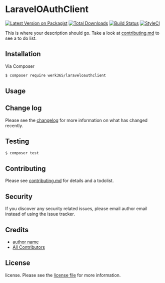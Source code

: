 # LaravelOAuthClient

[![Latest Version on Packagist][ico-version]][link-packagist]
[![Total Downloads][ico-downloads]][link-downloads]
[![Build Status][ico-travis]][link-travis]
[![StyleCI][ico-styleci]][link-styleci]

This is where your description should go. Take a look at [contributing.md](contributing.md) to see a to do list.

## Installation

Via Composer

``` bash
$ composer require werk365/laraveloauthclient
```

## Usage

## Change log

Please see the [changelog](changelog.md) for more information on what has changed recently.

## Testing

``` bash
$ composer test
```

## Contributing

Please see [contributing.md](contributing.md) for details and a todolist.

## Security

If you discover any security related issues, please email author email instead of using the issue tracker.

## Credits

- [author name][link-author]
- [All Contributors][link-contributors]

## License

license. Please see the [license file](license.md) for more information.

[ico-version]: https://img.shields.io/packagist/v/werk365/laraveloauthclient.svg?style=flat-square
[ico-downloads]: https://img.shields.io/packagist/dt/werk365/laraveloauthclient.svg?style=flat-square
[ico-travis]: https://img.shields.io/travis/werk365/laraveloauthclient/master.svg?style=flat-square
[ico-styleci]: https://styleci.io/repos/12345678/shield

[link-packagist]: https://packagist.org/packages/werk365/laraveloauthclient
[link-downloads]: https://packagist.org/packages/werk365/laraveloauthclient
[link-travis]: https://travis-ci.org/werk365/laraveloauthclient
[link-styleci]: https://styleci.io/repos/12345678
[link-author]: https://github.com/werk365
[link-contributors]: ../../contributors
